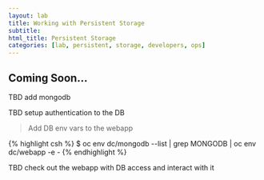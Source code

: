 ```yaml
---
layout: lab
title: Working with Persistent Storage
subtitle:
html_title: Persistent Storage
categories: [lab, persistent, storage, developers, ops]
---
```


## Coming Soon...

TBD add mongodb

TBD setup authentication to the DB

> <i class="fa fa-terminal"></i> Add DB env vars to the webapp

{% highlight csh %}
$ oc env dc/mongodb --list | grep MONGODB | oc env dc/webapp -e -
{% endhighlight %}

TBD check out the webapp with DB access and interact with it
